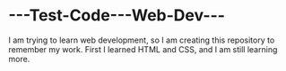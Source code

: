 # ---Test-Code---Web-Dev---
I am trying to learn web development, so I am creating this repository to remember my work.
First I learned HTML and CSS, and I am still learning more.
